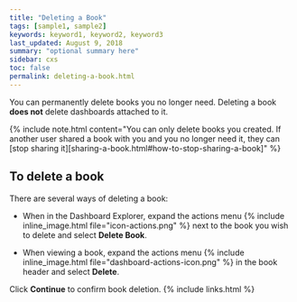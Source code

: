 ```yaml
---
title: "Deleting a Book"
tags: [sample1, sample2]
keywords: keyword1, keyword2, keyword3
last_updated: August 9, 2018
summary: "optional summary here"
sidebar: cxs
toc: false
permalink: deleting-a-book.html
---
```


You can permanently delete books you no longer need. Deleting a book **does not** delete dashboards attached to it.

{% include note.html content="You can only delete books you created. If another user shared a book with you and you no longer need it, they can [stop sharing it][sharing-a-book.html#how-to-stop-sharing-a-book]" %}

## To delete a book

There are several ways of deleting a book:

* When in the Dashboard Explorer, expand the actions menu {% include inline_image.html file="icon-actions.png" %} next to the book you wish to delete and select **Delete Book**.

* When viewing a book, expand the actions menu {% include inline_image.html file="dashboard-actions-icon.png" %} in the book header and select **Delete**.

Click **Continue** to confirm book deletion.
{% include links.html %}
